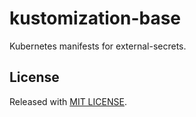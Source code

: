 # kustomization-base

Kubernetes manifests for external-secrets.

## License

Released with [MIT LICENSE](./LICENSE).
